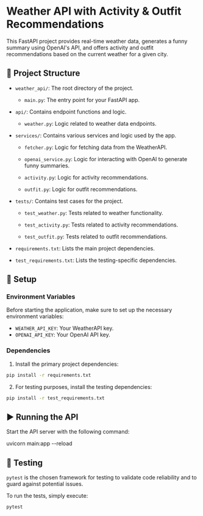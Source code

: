 # Weather API with Activity & Outfit Recommendations

This FastAPI project provides real-time weather data, generates a funny summary using OpenAI's API, and offers activity and outfit recommendations based on the current weather for a given city.

## 📂 Project Structure

- `weather_api/`: The root directory of the project.

    - `main.py`: The entry point for your FastAPI app.

- `api/`: Contains endpoint functions and logic.

    - `weather.py`: Logic related to weather data endpoints.

- `services/`: Contains various services and logic used by the app.

    - `fetcher.py`: Logic for fetching data from the WeatherAPI.

    - `openai_service.py`: Logic for interacting with OpenAI to generate funny summaries.

    - `activity.py`: Logic for activity recommendations.

    - `outfit.py`: Logic for outfit recommendations.

- `tests/`: Contains test cases for the project.

    - `test_weather.py`: Tests related to weather functionality.

    - `test_activity.py`: Tests related to activity recommendations.

    - `test_outfit.py`: Tests related to outfit recommendations.

- `requirements.txt`: Lists the main project dependencies.

- `test_requirements.txt`: Lists the testing-specific dependencies.



## 🔧 Setup

### Environment Variables

Before starting the application, make sure to set up the necessary environment variables:

- `WEATHER_API_KEY`: Your WeatherAPI key.
- `OPENAI_API_KEY`: Your OpenAI API key.

### Dependencies

1. Install the primary project dependencies:

```bash
pip install -r requirements.txt
```

2. For testing purposes, install the testing dependencies:

```bash
pip install -r test_requirements.txt
```

## ▶ Running the API

Start the API server with the following command:

uvicorn main:app --reload

## 🧪 Testing

`pytest` is the chosen framework for testing to validate code reliability and to guard against potential issues.

To run the tests, simply execute:

```bash
pytest
```
